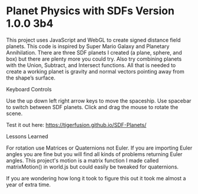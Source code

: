 # Planet Physics with SDFs Version 1.0.0 3b4
This project uses JavaScript and WebGL to create signed distance field planets. This code is inspired by Super Mario Galaxy and Planetary Annihilation. There are three SDF planets I created (a plane, sphere, and box) but there are plenty more you could try. Also try combining planets with the Union, Subtract, and Intersect functions. All that is needed to create a working planet is gravity and normal vectors pointing away from the shape’s surface.

Keyboard Controls

Use the up down left right arrow keys to move the spaceship. Use spacebar to switch between SDF planets. Click and drag the mouse to rotate the scene.

Test it out here: https://tigerfusion.github.io/SDF-Planets/

Lessons Learned

For rotation use Matrices or Quaternions not Euler. If you are importing Euler angles you are fine but you will find all kinds of problems returning Euler angles. This project's motion is a matrix function I made called matrixMotion() in world.js but could easily be tweaked for quaternions. 

If you are wondering how long it took to figure this out it took me almost a year of extra time.
